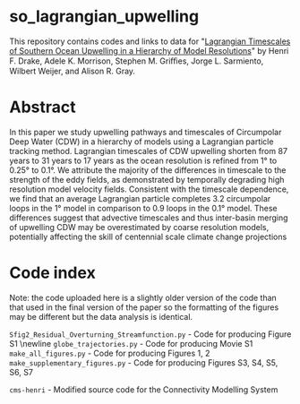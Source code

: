 # so_lagrangian_upwelling
This repository contains codes and links to data for "[Lagrangian Timescales of Southern Ocean Upwelling in a Hierarchy of Model Resolutions](http://rdcu.be/FZij)" by Henri F. Drake, Adele K. Morrison, Stephen M. Griﬃes, Jorge L. Sarmiento, Wilbert Weijer, and Alison R. Gray.

# Abstract

In this paper we study upwelling pathways and timescales of Circumpolar Deep Water (CDW) in a hierarchy of models using a Lagrangian particle tracking method. Lagrangian timescales of CDW upwelling shorten from 87 years to 31 years to 17 years as the ocean resolution is refined from 1° to 0.25° to 0.1°. We attribute the majority of the differences in timescale to the strength of the eddy fields, as demonstrated by temporally degrading high resolution model velocity fields. Consistent with the timescale dependence, we find that an average Lagrangian particle completes 3.2 circumpolar loops in the 1° model in comparison to 0.9 loops in the 0.1° model. These differences suggest that advective timescales and thus inter-basin merging of upwelling CDW may be overestimated by coarse resolution models, potentially affecting the skill of centennial scale climate change projections

# Code index
Note: the code uploaded here is a slightly older version of the code than that used in the final version of the paper so the formatting of the figures may be different but the data analysis is identical.

`Sfig2_Residual_Overturning_Streamfunction.py` - Code for producing Figure S1 \newline
`globe_trajectories.py` - Code for producing Movie S1
`make_all_figures.py` - Code for producing Figures 1, 2
`make_supplementary_figures.py` - Code for producing Figures S3, S4, S5, S6, S7

`cms-henri` - Modified source code for the Connectivity Modelling System
